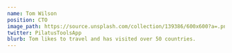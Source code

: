 ```yaml
---
name: Tom Wilson
position: CTO
image_path: https://source.unsplash.com/collection/139386/600x600?a=.png
twitter: PilatusToolsApp
blurb: Tom likes to travel and has visited over 50 countries.
---
```

